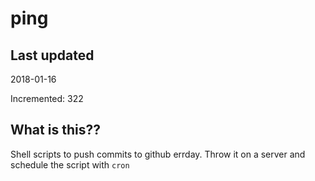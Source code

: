 # ping

## Last updated
2018-01-16

Incremented: 322

## What is this??
Shell scripts to push commits to github errday. Throw it on a server and schedule the script with `cron`
